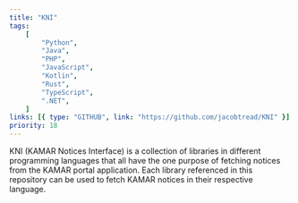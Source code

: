 ```yaml
---
title: "KNI"
tags:
    [
        "Python",
        "Java",
        "PHP",
        "JavaScript",
        "Kotlin",
        "Rust",
        "TypeScript",
        ".NET",
    ]
links: [{ type: "GITHUB", link: "https://github.com/jacobtread/KNI" }]
priority: 18
---
```


KNI (KAMAR Notices Interface) is a collection of libraries in different programming languages that all have the one purpose of fetching notices from the KAMAR portal application. Each library referenced in this repository can be used to fetch KAMAR notices in their respective language.
